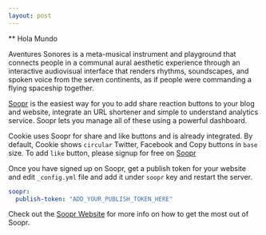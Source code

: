 ```yaml
---
layout: post
---
```


** Hola Mundo

Aventures Sonores is a meta-musical instrument and playground that connects  people in a communal aural aesthetic experience through an interactive audiovisual interface that renders rhythms, soundscapes, and spoken voice from the seven continents, as if people were commanding a flying spaceship together.


[Soopr][soopr-website] is the easiest way for you to add share reaction buttons to your blog and website, integrate an URL shortener and simple to understand analytics service. Soopr lets you manage all of these using a powerful dashboard.

Cookie uses Soopr for share and like buttons and is already integrated. By default, Cookie shows `circular` Twitter, Facebook and Copy buttons in `base` size. To add `like` button, please signup for free on [Soopr][soopr-website]

Once you have signed up on Soopr, get a publish token for your website and edit `_config.yml` file and add it under `soopr` key and restart the server.
```yml
soopr:
  publish-token: "ADD_YOUR_PUBLISH_TOKEN_HERE" 
```

Check out the [Soopr Website][soopr-website] for more info on how to get the most out of Soopr. 

[soopr-website]: https://www.soopr.co

